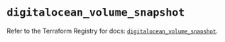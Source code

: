 # `digitalocean_volume_snapshot`

Refer to the Terraform Registry for docs: [`digitalocean_volume_snapshot`](https://registry.terraform.io/providers/digitalocean/digitalocean/2.54.0/docs/resources/volume_snapshot).
